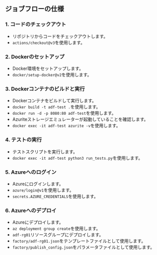 ## ジョブフローの仕様

### 1. コードのチェックアウト

*   リポジトリからコードをチェックアウトします。
*   `actions/checkout@v3`を使用します。

### 2. Dockerのセットアップ

*   Docker環境をセットアップします。
*   `docker/setup-docker@v2`を使用します。

### 3. Dockerコンテナのビルドと実行

*   Dockerコンテナをビルドして実行します。
*   `docker build -t adf-test .`を使用します。
*   `docker run -d -p 8080:80 adf-test`を使用します。
*   Azuriteストレージエミュレーターが起動していることを確認します。
*   `docker exec -it adf-test azurite -v`を使用します。

### 4. テストの実行

*   テストスクリプトを実行します。
*   `docker exec -it adf-test python3 run_tests.py`を使用します。

### 5. Azureへのログイン

*   Azureにログインします。
*   `azure/login@v1`を使用します。
*   `secrets.AZURE_CREDENTIALS`を使用します。

### 6. Azureへのデプロイ

*   Azureにデプロイします。
*   `az deployment group create`を使用します。
*   `adf-rg01`リソースグループにデプロイします。
*   `factory/adf-rg01.json`をテンプレートファイルとして使用します。
*   `factory/publish_config.json`をパラメータファイルとして使用します。
